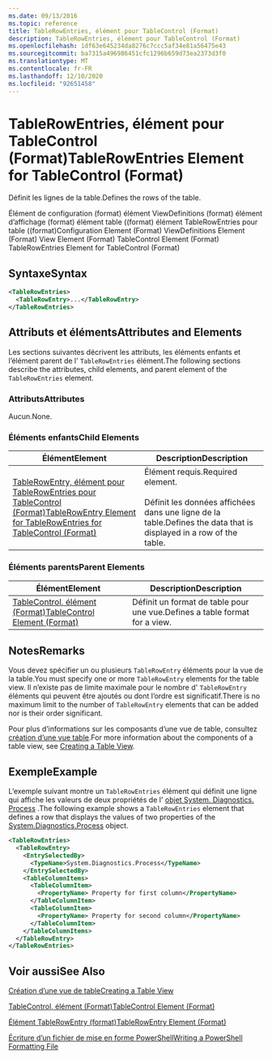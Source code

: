 ```yaml
---
ms.date: 09/13/2016
ms.topic: reference
title: TableRowEntries, élément pour TableControl (Format)
description: TableRowEntries, élément pour TableControl (Format)
ms.openlocfilehash: 1df63e645234da8276c7ccc5af34e81a56475e43
ms.sourcegitcommit: ba7315a496986451cfc1296b659d73ea2373d3f0
ms.translationtype: MT
ms.contentlocale: fr-FR
ms.lasthandoff: 12/10/2020
ms.locfileid: "92651458"
---
```

# <a name="tablerowentries-element-for-tablecontrol-format"></a><span data-ttu-id="1f5a2-103">TableRowEntries, élément pour TableControl (Format)</span><span class="sxs-lookup"><span data-stu-id="1f5a2-103">TableRowEntries Element for TableControl (Format)</span></span>

<span data-ttu-id="1f5a2-104">Définit les lignes de la table.</span><span class="sxs-lookup"><span data-stu-id="1f5a2-104">Defines the rows of the table.</span></span>

<span data-ttu-id="1f5a2-105">Élément de configuration (format) élément ViewDefinitions (format) élément d’affichage (format) élément table ((format) élément TableRowEntries pour table ((format)</span><span class="sxs-lookup"><span data-stu-id="1f5a2-105">Configuration Element (Format) ViewDefinitions Element (Format) View Element (Format) TableControl Element (Format) TableRowEntries Element for TableControl (Format)</span></span>

## <a name="syntax"></a><span data-ttu-id="1f5a2-106">Syntaxe</span><span class="sxs-lookup"><span data-stu-id="1f5a2-106">Syntax</span></span>

```xml
<TableRowEntries>
  <TableRowEntry>...</TableRowEntry>
</TableRowEntries>
```

## <a name="attributes-and-elements"></a><span data-ttu-id="1f5a2-107">Attributs et éléments</span><span class="sxs-lookup"><span data-stu-id="1f5a2-107">Attributes and Elements</span></span>

<span data-ttu-id="1f5a2-108">Les sections suivantes décrivent les attributs, les éléments enfants et l’élément parent de l' `TableRowEntries` élément.</span><span class="sxs-lookup"><span data-stu-id="1f5a2-108">The following sections describe the attributes, child elements, and parent element of the `TableRowEntries` element.</span></span>

### <a name="attributes"></a><span data-ttu-id="1f5a2-109">Attributs</span><span class="sxs-lookup"><span data-stu-id="1f5a2-109">Attributes</span></span>

<span data-ttu-id="1f5a2-110">Aucun.</span><span class="sxs-lookup"><span data-stu-id="1f5a2-110">None.</span></span>

### <a name="child-elements"></a><span data-ttu-id="1f5a2-111">Éléments enfants</span><span class="sxs-lookup"><span data-stu-id="1f5a2-111">Child Elements</span></span>

|<span data-ttu-id="1f5a2-112">Élément</span><span class="sxs-lookup"><span data-stu-id="1f5a2-112">Element</span></span>|<span data-ttu-id="1f5a2-113">Description</span><span class="sxs-lookup"><span data-stu-id="1f5a2-113">Description</span></span>|
|-------------|-----------------|
|[<span data-ttu-id="1f5a2-114">TableRowEntry, élément pour TableRowEntries pour TableControl (Format)</span><span class="sxs-lookup"><span data-stu-id="1f5a2-114">TableRowEntry Element for TableRowEntries for TableControl (Format)</span></span>](./tablerowentry-element-for-tablerowentries-for-tablecontrol-format.md)|<span data-ttu-id="1f5a2-115">Élément requis.</span><span class="sxs-lookup"><span data-stu-id="1f5a2-115">Required element.</span></span><br /><br /> <span data-ttu-id="1f5a2-116">Définit les données affichées dans une ligne de la table.</span><span class="sxs-lookup"><span data-stu-id="1f5a2-116">Defines the data that is displayed in a row of the table.</span></span>|

### <a name="parent-elements"></a><span data-ttu-id="1f5a2-117">Éléments parents</span><span class="sxs-lookup"><span data-stu-id="1f5a2-117">Parent Elements</span></span>

|<span data-ttu-id="1f5a2-118">Élément</span><span class="sxs-lookup"><span data-stu-id="1f5a2-118">Element</span></span>|<span data-ttu-id="1f5a2-119">Description</span><span class="sxs-lookup"><span data-stu-id="1f5a2-119">Description</span></span>|
|-------------|-----------------|
|[<span data-ttu-id="1f5a2-120">TableControl, élément (Format)</span><span class="sxs-lookup"><span data-stu-id="1f5a2-120">TableControl Element (Format)</span></span>](./tablecontrol-element-format.md)|<span data-ttu-id="1f5a2-121">Définit un format de table pour une vue.</span><span class="sxs-lookup"><span data-stu-id="1f5a2-121">Defines a table format for a view.</span></span>|

## <a name="remarks"></a><span data-ttu-id="1f5a2-122">Notes</span><span class="sxs-lookup"><span data-stu-id="1f5a2-122">Remarks</span></span>

<span data-ttu-id="1f5a2-123">Vous devez spécifier un ou plusieurs `TableRowEntry` éléments pour la vue de la table.</span><span class="sxs-lookup"><span data-stu-id="1f5a2-123">You must specify one or more `TableRowEntry` elements for the table view.</span></span> <span data-ttu-id="1f5a2-124">Il n’existe pas de limite maximale pour le nombre d' `TableRowEntry` éléments qui peuvent être ajoutés ou dont l’ordre est significatif.</span><span class="sxs-lookup"><span data-stu-id="1f5a2-124">There is no maximum limit to the number of `TableRowEntry` elements that can be added nor is their order significant.</span></span>

<span data-ttu-id="1f5a2-125">Pour plus d’informations sur les composants d’une vue de table, consultez [création d’une vue table](./creating-a-table-view.md).</span><span class="sxs-lookup"><span data-stu-id="1f5a2-125">For more information about the components of a table view, see [Creating a Table View](./creating-a-table-view.md).</span></span>

## <a name="example"></a><span data-ttu-id="1f5a2-126">Exemple</span><span class="sxs-lookup"><span data-stu-id="1f5a2-126">Example</span></span>

<span data-ttu-id="1f5a2-127">L’exemple suivant montre un `TableRowEntries` élément qui définit une ligne qui affiche les valeurs de deux propriétés de l' [objet System. Diagnostics. Process](/dotnet/api/System.Diagnostics.Process) .</span><span class="sxs-lookup"><span data-stu-id="1f5a2-127">The following example shows a `TableRowEntries` element that defines a row that displays the values of two properties of the [System.Diagnostics.Process](/dotnet/api/System.Diagnostics.Process) object.</span></span>

```xml
<TableRowEntries>
  <TableRowEntry>
    <EntrySelectedBy>
      <TypeName>System.Diagnostics.Process</TypeName>
    </EntrySelectedBy>
    <TableColumnItems>
      <TableColumnItem>
        <PropertyName> Property for first column</PropertyName>
      </TableColumnItem>
      <TableColumnItem>
        <PropertyName> Property for second column</PropertyName>
      </TableColumnItem>
    </TableColumnItems>
  </TableRowEntry>
</TableRowEntries>

```

## <a name="see-also"></a><span data-ttu-id="1f5a2-128">Voir aussi</span><span class="sxs-lookup"><span data-stu-id="1f5a2-128">See Also</span></span>

[<span data-ttu-id="1f5a2-129">Création d’une vue de table</span><span class="sxs-lookup"><span data-stu-id="1f5a2-129">Creating a Table View</span></span>](./creating-a-table-view.md)

[<span data-ttu-id="1f5a2-130">TableControl, élément (Format)</span><span class="sxs-lookup"><span data-stu-id="1f5a2-130">TableControl Element (Format)</span></span>](./tablecontrol-element-format.md)

[<span data-ttu-id="1f5a2-131">Élément TableRowEntry (format)</span><span class="sxs-lookup"><span data-stu-id="1f5a2-131">TableRowEntry Element (Format)</span></span>](./tablerowentry-element-for-tablerowentries-for-tablecontrol-format.md)

[<span data-ttu-id="1f5a2-132">Écriture d’un fichier de mise en forme PowerShell</span><span class="sxs-lookup"><span data-stu-id="1f5a2-132">Writing a PowerShell Formatting File</span></span>](./writing-a-powershell-formatting-file.md)
